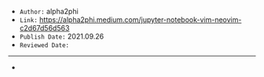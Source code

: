 

- `Author:` alpha2phi 
- `Link:` <https://alpha2phi.medium.com/jupyter-notebook-vim-neovim-c2d67d56d563>
- `Publish Date:` 2021.09.26
- `Reviewed Date:` 

---

-

